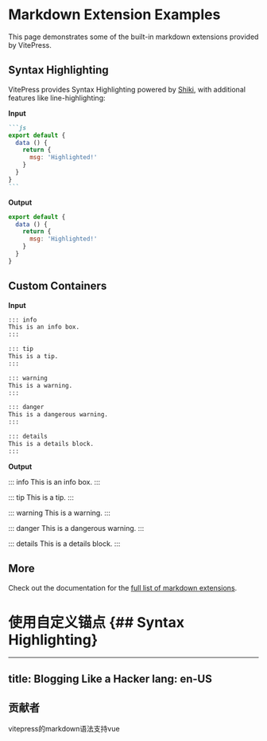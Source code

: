 # Markdown Extension Examples

This page demonstrates some of the built-in markdown extensions provided by VitePress.

## Syntax Highlighting

VitePress provides Syntax Highlighting powered by [Shiki](https://github.com/shikijs/shiki), with additional features like line-highlighting:

**Input**

````md
```js
export default {
  data () {
    return { 
      msg: 'Highlighted!'
    }
  }
}
```
````

**Output**

```js
export default {
  data () {
    return {
      msg: 'Highlighted!'
    }
  }
}
```

## Custom Containers

**Input**

```md
::: info
This is an info box.
:::

::: tip
This is a tip.
:::

::: warning
This is a warning.
:::

::: danger
This is a dangerous warning.
:::

::: details
This is a details block.
:::
```

**Output**

::: info
This is an info box.
:::

::: tip
This is a tip.
:::

::: warning
This is a warning.
:::

::: danger
This is a dangerous warning.
:::

::: details
This is a details block.
:::

## More

Check out the documentation for the [full list of markdown extensions](https://vitepress.dev/guide/markdown).

# 使用自定义锚点 {## Syntax Highlighting}
---
title: Blogging Like a Hacker
lang: en-US
---

## 贡献者

vitepress的markdown语法支持vue
<script setup>
import {VPTeamMembers} from 'vitepress/theme'

const members = [
  {
    avatar: 'https://www.github.com/antfu.png',
    name: 'Anthony Fu',
    title: 'Creator',
    links: [
      {icon: 'github', link: 'https://github.com/antfu'},
      {icon: 'twitter', link: 'https://twitter.com/antfu7'}
    ]
  }
]
</script>
<VPTeamMembers  :members="members" />



